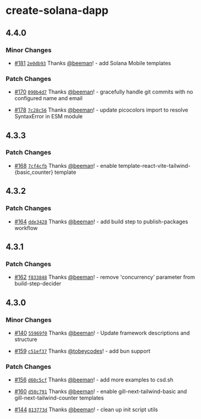 # create-solana-dapp

## 4.4.0

### Minor Changes

- [#181](https://github.com/solana-developers/create-solana-dapp/pull/181)
  [`2e0db93`](https://github.com/solana-developers/create-solana-dapp/commit/2e0db93ca82258b5701065031e8849859d798746)
  Thanks [@beeman](https://github.com/beeman)! - add Solana Mobile templates

### Patch Changes

- [#170](https://github.com/solana-developers/create-solana-dapp/pull/170)
  [`090b4d7`](https://github.com/solana-developers/create-solana-dapp/commit/090b4d7cb4019a7addb51113321d82f289b820e3)
  Thanks [@beeman](https://github.com/beeman)! - gracefully handle git commits with no configured name and email

- [#178](https://github.com/solana-developers/create-solana-dapp/pull/178)
  [`7c28c56`](https://github.com/solana-developers/create-solana-dapp/commit/7c28c56a5ddf00716e3d52b078197bbc95066831)
  Thanks [@beeman](https://github.com/beeman)! - update picocolors import to resolve SyntaxError in ESM module

## 4.3.3

### Patch Changes

- [#168](https://github.com/solana-developers/create-solana-dapp/pull/168)
  [`7cf4cfb`](https://github.com/solana-developers/create-solana-dapp/commit/7cf4cfb1c3e561f9712000f6bb5c4558b1954220)
  Thanks [@beeman](https://github.com/beeman)! - enable template-react-vite-tailwind-{basic,counter} template

## 4.3.2

### Patch Changes

- [#164](https://github.com/solana-developers/create-solana-dapp/pull/164)
  [`dde3428`](https://github.com/solana-developers/create-solana-dapp/commit/dde3428b7236bbe73fecb1016cfa1c21b0996f0c)
  Thanks [@beeman](https://github.com/beeman)! - add build step to publish-packages workflow

## 4.3.1

### Patch Changes

- [#162](https://github.com/solana-developers/create-solana-dapp/pull/162)
  [`f833848`](https://github.com/solana-developers/create-solana-dapp/commit/f833848bd6623ada20b67c776ffbe6cbfac035e4)
  Thanks [@beeman](https://github.com/beeman)! - remove 'concurrency' parameter from build-step-decider

## 4.3.0

### Minor Changes

- [#140](https://github.com/solana-developers/create-solana-dapp/pull/140)
  [`55969f0`](https://github.com/solana-developers/create-solana-dapp/commit/55969f0ae96f3f427623007ca56e07c0cb113949)
  Thanks [@beeman](https://github.com/beeman)! - Update framework descriptions and structure

- [#159](https://github.com/solana-developers/create-solana-dapp/pull/159)
  [`c51ef37`](https://github.com/solana-developers/create-solana-dapp/commit/c51ef37e40b27d7f16a28f1e0d30823afec10d8a)
  Thanks [@tobeycodes](https://github.com/tobeycodes)! - add bun support

### Patch Changes

- [#156](https://github.com/solana-developers/create-solana-dapp/pull/156)
  [`d60c5cf`](https://github.com/solana-developers/create-solana-dapp/commit/d60c5cffb2791cbb619997b09c2fdb9dcb4faeb5)
  Thanks [@beeman](https://github.com/beeman)! - add more examples to csd.sh

- [#160](https://github.com/solana-developers/create-solana-dapp/pull/160)
  [`d50c791`](https://github.com/solana-developers/create-solana-dapp/commit/d50c7911afaa1260349ab6f1c86b7269cd221611)
  Thanks [@beeman](https://github.com/beeman)! - enable gill-next-tailwind-basic and gill-next-tailwind-counter
  templates

- [#144](https://github.com/solana-developers/create-solana-dapp/pull/144)
  [`813773d`](https://github.com/solana-developers/create-solana-dapp/commit/813773d48bf06d9f4b3b2d27e09dbd772b24613e)
  Thanks [@beeman](https://github.com/beeman)! - clean up init script utils
